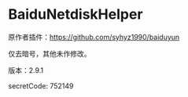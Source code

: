 # BaiduNetdiskHelper
原作者插件：https://github.com/syhyz1990/baiduyun

仅去暗号，其他未作修改。

版本：2.9.1

secretCode: 752149
